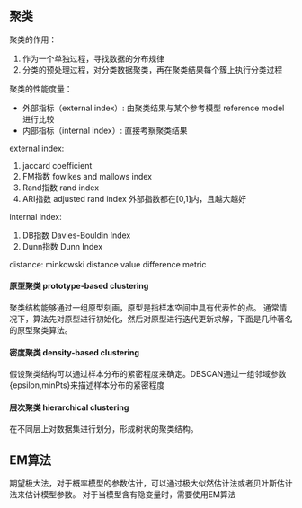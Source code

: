 聚类
------
聚类的作用：   
1. 作为一个单独过程，寻找数据的分布规律
2. 分类的预处理过程，对分类数据聚类，再在聚类结果每个簇上执行分类过程

聚类的性能度量：   
- 外部指标（external index）: 由聚类结果与某个参考模型 reference model 进行比较
- 内部指标（internal index）: 直接考察聚类结果

external index:   
1. jaccard coefficient
2. FM指数 fowlkes and mallows index
3. Rand指数 rand index 
4. ARI指数 adjusted rand index
外部指数都在[0,1]内，且越大越好


internal index:
1. DB指数 Davies-Bouldin Index 
2. Dunn指数 Dunn Index

distance:
minkowski distance 
value difference metric 


#### 原型聚类 prototype-based clustering
聚类结构能够通过一组原型刻画，原型是指样本空间中具有代表性的点。
通常情况下，算法先对原型进行初始化，然后对原型进行迭代更新求解，下面是几种著名的原型聚类算法。



#### 密度聚类 density-based clustering
假设聚类结构可以通过样本分布的紧密程度来确定。DBSCAN通过一组邻域参数{epsilon,minPts}来描述样本分布的紧密程度

#### 层次聚类 hierarchical clustering
在不同层上对数据集进行划分，形成树状的聚类结构。


EM算法
------
期望极大法，对于概率模型的参数估计，可以通过极大似然估计法或者贝叶斯估计法来估计模型参数。
对于当模型含有隐变量时，需要使用EM算法







